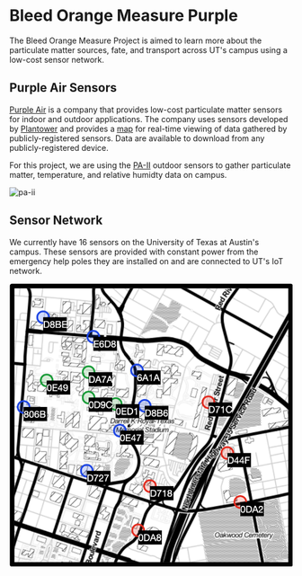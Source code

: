 # Bleed Orange Measure Purple
The Bleed Orange Measure Project is aimed to learn more about the particulate matter sources, fate, and transport across UT's campus using a low-cost sensor network.

## Purple Air Sensors
[Purple Air](https://www2.purpleair.com) is a company that provides low-cost particulate matter sensors for indoor and outdoor applications. The company uses sensors developed by [Plantower](http://plantower.com/en/) and provides a [map](https://www.purpleair.com/map?mylocation) for real-time viewing of data gathered by publicly-registered sensors. Data are available to download from any publicly-registered device. 

For this project, we are using the [PA-II](https://www2.purpleair.com/products/purpleair-pa-ii) outdoor sensors to gather particulate matter, temperature, and relative humidty data on campus.

![pa-ii](https://external-content.duckduckgo.com/iu/?u=https%3A%2F%2Fs.w-x.co%2Fwu%2Fpurpleair-device2x.jpeg&f=1&nofb=1)

## Sensor Network
We currently have 16 sensors on the University of Texas at Austin's campus. These sensors are provided with constant power from the emergency help poles they are installed on and are connected to UT's IoT network.

![sensor locations](https://github.com/intelligent-environments-lab/bleed-orange-measure-purple/blob/master/images/sensor_locations.png)

